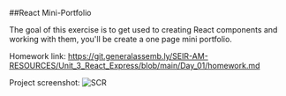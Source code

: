##React Mini-Portfolio

The goal of this exercise is to get used to creating React components and working with them, you'll be create a one page mini portfolio.

Homework link: https://git.generalassemb.ly/SEIR-AM-RESOURCES/Unit_3_React_Express/blob/main/Day_01/homework.md

Project screenshot: 
![SCR](https://github.com/rocknrome/React-Mini-Portfolio/assets/126816805/ee82ddf0-271b-43b6-b245-3ed478820af1)
